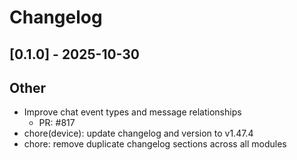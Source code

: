 # Changelog

## [0.1.0] - 2025-10-30


## Other

- Improve chat event types and message relationships
   - PR: #817
- chore(device): update changelog and version to v1.47.4
- chore: remove duplicate changelog sections across all modules
